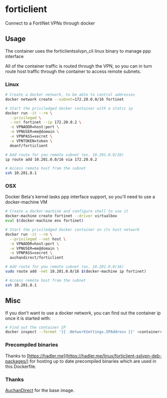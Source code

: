 # forticlient

Connect to a FortiNet VPNs through docker

## Usage

The container uses the forticlientsslvpn_cli linux binary to manage ppp interface

All of the container traffic is routed through the VPN, so you can in turn route host traffic through the container to access remote subnets.

### Linux

```bash
# Create a docker network, to be able to control addresses
docker network create --subnet=172.20.0.0/16 fortinet

# Start the priviledged docker container with a static ip
docker run -it --rm \
  --privileged \
  --net fortinet --ip 172.20.0.2 \
  -e VPNADDR=host:port \
  -e VPNUSER=me@domain \
  -e VPNPASS=secret \
  -e VPNTOKEN=token \
  deanf/forticlient

# Add route for you remote subnet (ex. 10.201.0.0/16)
ip route add 10.201.0.0/16 via 172.20.0.2

# Access remote host from the subnet
ssh 10.201.8.1
```

### OSX

Docker Beta's kernel lasks ppp interface support, so you'll need to use a docker-machine VM

```bash
# Create a docker-machine and configure shell to use it
docker-machine create fortinet --driver virtualbox
eval $(docker-machine env fortinet)

# Start the priviledged docker container on its host network
docker run -it --rm \
  --privileged --net host \
  -e VPNADDR=host:port \
  -e VPNUSER=me@domain \
  -e VPNPASS=secret \
  auchandirect/forticlient

# Add route for you remote subnet (ex. 10.201.0.0/16)
sudo route add -net 10.201.0.0/16 $(docker-machine ip fortinet)

# Access remote host from the subnet
ssh 10.201.8.1
```

## Misc

If you don't want to use a docker network, you can find out the container ip once it is started with:
```bash
# Find out the container IP
docker inspect --format '{{ .NetworkSettings.IPAddress }}' <container>

```

### Precompiled binaries

Thanks to [https://hadler.me](https://hadler.me/linux/forticlient-sslvpn-deb-packages/) for hosting up to date precompiled binaries which are used in this Dockerfile.


### Thanks
[AuchanDirect](https://github.com/AuchanDirect/docker-forticlient) for the base image.
